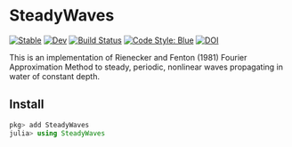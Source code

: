 # SteadyWaves

[![Stable](https://img.shields.io/badge/docs-stable-blue.svg)](https://mcpaprota.github.io/SteadyWaves.jl/stable/)
[![Dev](https://img.shields.io/badge/docs-dev-blue.svg)](https://mcpaprota.github.io/SteadyWaves.jl/dev/)
[![Build Status](https://github.com/mcpaprota/SteadyWaves.jl/actions/workflows/CI.yml/badge.svg?branch=master)](https://github.com/mcpaprota/SteadyWaves.jl/actions/workflows/CI.yml?query=branch%3Amaster)
[![Code Style: Blue](https://img.shields.io/badge/code%20style-blue-4495d1.svg)](https://github.com/JuliaDiff/BlueStyle)
[![DOI](https://zenodo.org/badge/DOI/10.5281/zenodo.15001319.svg)](https://doi.org/10.5281/zenodo.15001319)

This is an implementation of Rienecker and Fenton (1981)
Fourier Approximation Method to steady, periodic, nonlinear waves
propagating in water of constant depth.

## Install

```julia
pkg> add SteadyWaves
julia> using SteadyWaves
```
